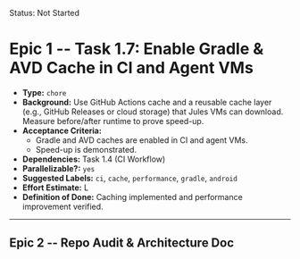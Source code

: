 Status: Not Started

# Epic 1 -- Task 1.7: Enable Gradle & AVD Cache in CI and Agent VMs
*   **Type:** `chore`
*   **Background:**
    Use GitHub Actions cache and a reusable cache layer (e.g., GitHub Releases or cloud storage) that Jules VMs can download. Measure before/after runtime to prove speed-up.
*   **Acceptance Criteria:**
    *   Gradle and AVD caches are enabled in CI and agent VMs.
    *   Speed-up is demonstrated.
*   **Dependencies:** Task 1.4 (CI Workflow)
*   **Parallelizable?:** `yes`
*   **Suggested Labels:** `ci`, `cache`, `performance`, `gradle`, `android`
*   **Effort Estimate:** L
*   **Definition of Done:**
    Caching implemented and performance improvement verified.
---
## Epic 2 -- Repo Audit & Architecture Doc
